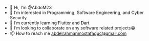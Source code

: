 - 👋 Hi, I’m @AbdoM23
- 👀 I’m interested in Programming, Software Engineering, and Cyber Security
- 🌱 I’m currently learning Flutter and Dart
- 💞️ I’m looking to collaborate on any software related projects😁
- 📫 How to reach me abdelrahmanmostafaguc@gmail.com

<!---
AbdoM23/AbdoM23 is a ✨ special ✨ repository because its `README.md` (this file) appears on your GitHub profile.
You can click the Preview link to take a look at your changes.
--->
